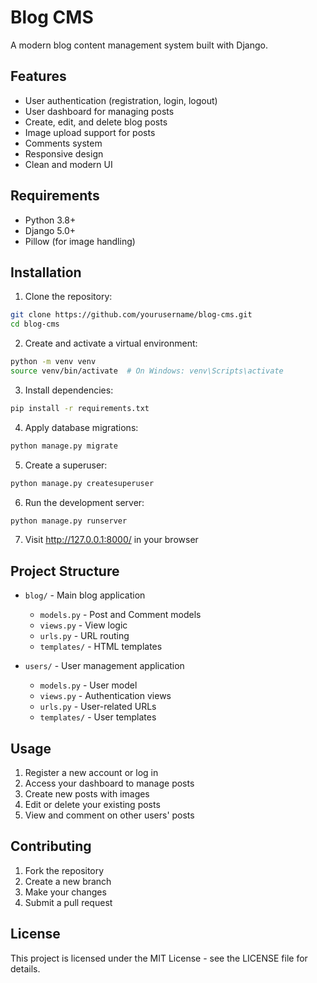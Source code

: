 # Blog CMS

A modern blog content management system built with Django.

## Features

- User authentication (registration, login, logout)
- User dashboard for managing posts
- Create, edit, and delete blog posts
- Image upload support for posts
- Comments system
- Responsive design
- Clean and modern UI

## Requirements

- Python 3.8+
- Django 5.0+
- Pillow (for image handling)

## Installation

1. Clone the repository:

```bash
git clone https://github.com/yourusername/blog-cms.git
cd blog-cms
```

2. Create and activate a virtual environment:

```bash
python -m venv venv
source venv/bin/activate  # On Windows: venv\Scripts\activate
```

3. Install dependencies:

```bash
pip install -r requirements.txt
```

4. Apply database migrations:

```bash
python manage.py migrate
```

5. Create a superuser:

```bash
python manage.py createsuperuser
```

6. Run the development server:

```bash
python manage.py runserver
```

7. Visit http://127.0.0.1:8000/ in your browser

## Project Structure

- `blog/` - Main blog application

  - `models.py` - Post and Comment models
  - `views.py` - View logic
  - `urls.py` - URL routing
  - `templates/` - HTML templates

- `users/` - User management application
  - `models.py` - User model
  - `views.py` - Authentication views
  - `urls.py` - User-related URLs
  - `templates/` - User templates

## Usage

1. Register a new account or log in
2. Access your dashboard to manage posts
3. Create new posts with images
4. Edit or delete your existing posts
5. View and comment on other users' posts

## Contributing

1. Fork the repository
2. Create a new branch
3. Make your changes
4. Submit a pull request

## License

This project is licensed under the MIT License - see the LICENSE file for details.
